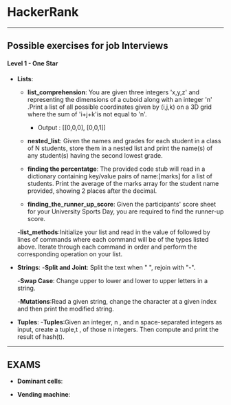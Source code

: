 # HackerRank
----
## Possible exercises for job Interviews
#### Level 1 - One Star

- __Lists__:
    - __list_comprehension__: You are given three integers 'x,y,z' and representing the dimensions of a cuboid along with an integer 'n' .Print a list of all possible coordinates given by (i,j,k) on a 3D grid where the sum of 'i+j+k'is not equal to 'n'.
        - Output : [[0,0,0], [0,0,1]]

    - __nested_list__: Given the names and grades for each student in a class of N students, store them in a nested list and print the name(s) of any student(s) having the second lowest grade.

    - __finding the percentatge__: The provided code stub will read in a dictionary containing key/value pairs of name:[marks] for a list of students. Print the average of the marks array for the student name provided, showing 2 places after the decimal.

    - __finding_the_runner_up_score__: Given the participants' score sheet for your University Sports Day, you are required to find the runner-up score.

    -__list_methods__:Initialize your list and read in the value of followed by lines of commands where each command will be of the types listed above. Iterate through each command in order and perform the corresponding operation on your list.

- __Strings__:
    -__Split and Joint__: Split the text when " ", rejoin with "-".

    -__Swap Case__: Change upper to lower and lower to upper letters in a string.

    -__Mutations__:Read a given string, change the character at a given index and then print the modified string. 

- __Tuples__:
    -__Tuples__:Given an integer, n , and n space-separated integers as input, create a tuple,t , of those n integers. Then compute and print the result of hash(t).
---
## EXAMS

- __Dominant cells__:

- __Vending machine__:
